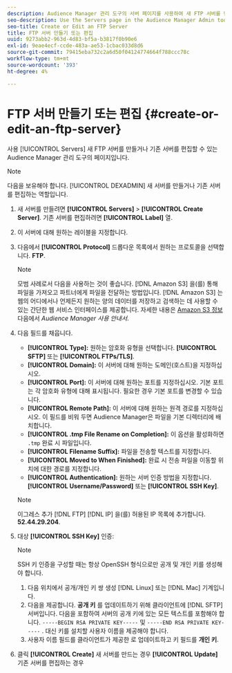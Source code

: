 ```yaml
---
description: Audience Manager 관리 도구의 서버 페이지를 사용하여 새 FTP 서버를 만들거나 기존 서버를 편집합니다.
seo-description: Use the Servers page in the Audience Manager Admin tool to create a new FTP server or to edit an existing server.
seo-title: Create or Edit an FTP Server
title: FTP 서버 만들기 또는 편집
uuid: 9273abb2-963d-4d83-bf5a-b3817f0b90e6
exl-id: 9eae4ecf-ccde-483a-ae53-1cbac033d8d6
source-git-commit: 79415eba732c2a6d50f04124774664f788ccc78c
workflow-type: tm+mt
source-wordcount: '393'
ht-degree: 4%

---
```


# FTP 서버 만들기 또는 편집 {#create-or-edit-an-ftp-server}

사용 [!UICONTROL Servers] 새 FTP 서버를 만들거나 기존 서버를 편집할 수 있는 Audience Manager 관리 도구의 페이지입니다.

>[!NOTE]
>
>다음을 보유해야 합니다. [!UICONTROL DEXADMIN] 새 서버를 만들거나 기존 서버를 편집하는 역할입니다.

1. 새 서버를 만들려면 **[!UICONTROL Servers]** > **[!UICONTROL Create Server]**. 기존 서버를 편집하려면 **[!UICONTROL Label]** 열.
1. 이 서버에 대해 원하는 레이블을 지정합니다.
1. 다음에서 **[!UICONTROL Protocol]** 드롭다운 목록에서 원하는 프로토콜을 선택합니다. **FTP**.

   >[!NOTE]
   >
   >모범 사례로서 다음을 사용하는 것이 좋습니다. [!DNL Amazon S3] 을(를) 통해 파일을 가져오고 파트너에게 파일을 전달하는 방법입니다. [!DNL Amazon S3] 는 웹의 어디에서나 언제든지 원하는 양의 데이터를 저장하고 검색하는 데 사용할 수 있는 간단한 웹 서비스 인터페이스를 제공합니다. 자세한 내용은 [Amazon S3 정보](https://experienceleague.adobe.com/docs/audience-manager/user-guide/reference/amazon-s3.html) 다음에서 *Audience Manager 사용 안내서*.

1. 다음 필드를 채웁니다.

   * **[!UICONTROL Type]:** 원하는 암호화 유형을 선택합니다. **[!UICONTROL SFTP]** 또는 **[!UICONTROL FTPs/TLS]**.
   * **[!UICONTROL Domain]:** 이 서버에 대해 원하는 도메인(호스트)을 지정하십시오.
   * **[!UICONTROL Port]:** 이 서버에 대해 원하는 포트를 지정하십시오. 기본 포트는 각 암호화 유형에 대해 표시됩니다. 필요한 경우 기본 포트를 변경할 수 있습니다.
   * **[!UICONTROL Remote Path]:** 이 서버에 대해 원하는 원격 경로를 지정하십시오. 이 필드를 비워 두면 Audience Manager은 파일을 기본 디렉터리에 배치합니다.
   * **[!UICONTROL .tmp File Rename on Completion]:** 이 옵션을 활성화하면 `.tmp` 완료 시 파일입니다.
   * **[!UICONTROL Filename Suffix]:** 파일을 전송할 텍스트를 지정합니다.
   * **[!UICONTROL Moved to When Finished]:** 완료 시 전송 파일을 이동할 위치에 대한 경로를 지정합니다.
   * **[!UICONTROL Authentication]:** 원하는 서버 인증 방법을 지정합니다. **[!UICONTROL Username/Password]** 또는 **[!UICONTROL SSH Key]**.

   >[!NOTE]
   >
   >이그레스 추가 [!DNL FTP] [!DNL IP] 을(를) 허용된 IP 목록에 추가합니다. **52.44.29.204**.

1. 대상 **[!UICONTROL SSH Key]** 인증:
   >[!NOTE]
   >
   >SSH 키 인증을 구성할 때는 항상 OpenSSH 형식으로만 공개 및 개인 키를 생성해야 합니다.
   1. 다음 위치에서 공개/개인 키 쌍 생성 [!DNL Linux] 또는 [!DNL Mac] 기계입니다.
   1. 다음을 제공합니다. **공개 키** 를 업데이트하기 위해 클라이언트에 [!DNL SFTP] 서버입니다. 다음을 포함하여 서버의 공개 키에 있는 모든 텍스트를 포함해야 합니다. `-----BEGIN RSA PRIVATE KEY-----` 및  `-----END RSA PRIVATE KEY-----` . 대신 키를 설치할 사용자 이름을 제공해야 합니다.
   1. 사용자 이름 필드를 클라이언트가 제공한 로 업데이트하고 키 필드를 **개인 키**.
1. 클릭 **[!UICONTROL Create]** 새 서버를 만드는 경우 **[!UICONTROL Update]** 기존 서버를 편집하는 경우
